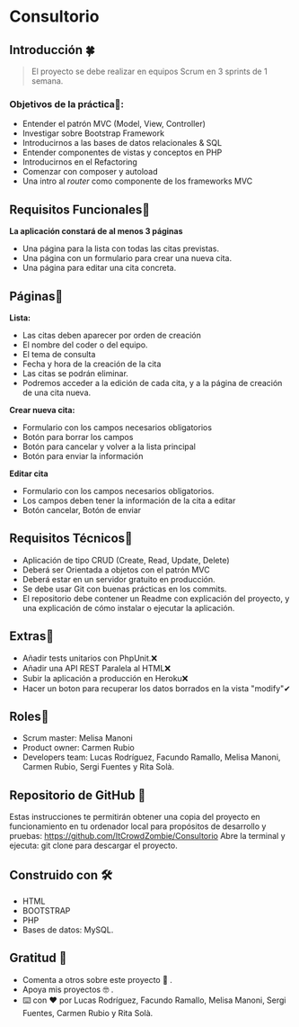 # Consultorio

## Introducción 🍀


> 

> El proyecto se debe realizar en equipos Scrum en 3 sprints de 1 semana.
>

### Objetivos de la práctica🔩:

* Entender el patrón MVC (Model, View, Controller)
* Investigar sobre Bootstrap Framework
* Introducirnos a las bases de datos relacionales & SQL
* Entender componentes de vistas y conceptos en PHP
* Introducirnos en el Refactoring
* Comenzar con composer y autoload
* Una intro al *router* como componente de los frameworks MVC

## Requisitos Funcionales🚗
    
**La aplicación constará de al menos 3 páginas**
    
* Una página para la lista con todas las citas previstas.
* Una página con un formulario para crear una nueva cita.
* Una página para editar una cita concreta.
    
## Páginas🎨

**Lista:**

* Las citas deben aparecer por orden de creación
* El nombre del coder o del equipo.
* El tema de consulta
* Fecha y hora de la creación de la cita
* Las citas se podrán eliminar.
* Podremos acceder a la edición de cada cita, y a la página de creación de una cita nueva.

**Crear nueva cita:**

* Formulario con los campos necesarios obligatorios
* Botón para borrar los campos
* Botón para cancelar y volver a la lista principal
* Botón para enviar la información

**Editar cita**

* Formulario con los campos necesarios obligatorios.
* Los campos deben tener la información de la cita a editar
*  Botón cancelar, Botón de enviar
    
## Requisitos Técnicos🧵
    
* Aplicación de tipo CRUD (Create, Read, Update, Delete)
* Deberá ser Orientada a objetos con el patrón MVC
* Deberá estar en un servidor gratuito en producción.
* Se debe usar Git con buenas prácticas en los commits.
* El repositorio debe contener un Readme con explicación del proyecto, y una explicación de cómo instalar o ejecutar la aplicación.
    

## Extras🎊
* Añadir tests unitarios con PhpUnit.❌
* Añadir una API REST Paralela al HTML❌
* Subir la aplicación a producción en Heroku❌
* Hacer un boton para recuperar los datos borrados en la vista "modify"✔

## Roles🎯
* Scrum master: Melisa Manoni
* Product owner: Carmen Rubio
* Developers team: Lucas Rodríguez, Facundo Ramallo, Melisa Manoni, Carmen Rubio, Sergi Fuentes y Rita Solà. 


## Repositorio de GitHub 🚀
Estas instrucciones te permitirán obtener una copia del proyecto en funcionamiento en tu ordenador local para propósitos de desarrollo y pruebas:
https://github.com/ItCrowdZombie/Consultorio
Abre la terminal y ejecuta: git clone para descargar el proyecto.


## Construido con 🛠️
* HTML
* BOOTSTRAP
* PHP
* Bases de datos: MySQL.



## Gratitud 🎁
* Comenta a otros sobre este proyecto 📢 .
* Apoya mis proyectos 🤓 .
* ⌨️ con ❤️ por Lucas Rodríguez, Facundo Ramallo, Melisa Manoni, Sergi Fuentes, Carmen Rubio y Rita Solà. 
